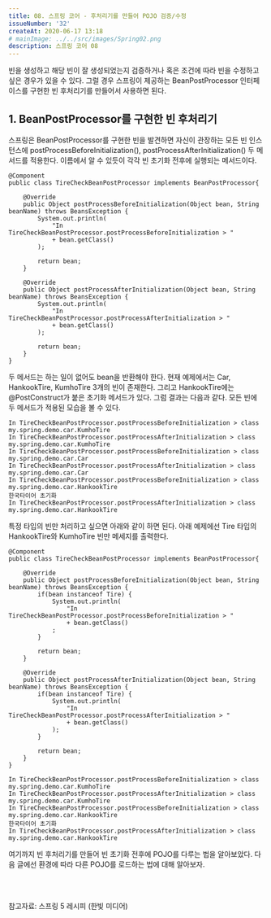 ```yaml
---
title: 08. 스프링 코어 - 후처리기를 만들어 POJO 검증/수정
issueNumber: '32'
createAt: 2020-06-17 13:18
# mainImage: ../../src/images/Spring02.png
description: 스프링 코어 08
---
```


빈을 생성하고 해당 빈이 잘 생성되었는지 검증하거나 혹은 조건에 따라 빈을 수정하고 싶은 경우가 있을 수 있다. 그럴 경우 스프링이 제공하는 BeanPostProcessor 인터페이스를 구현한 빈 후처리기를 만들어서 사용하면 된다.

## 1. BeanPostProcessor를 구현한 빈 후처리기

스프링은 BeanPostProcessor를 구현한 빈을 발견하면 자신이 관장하는 모든 빈 인스턴스에 postProcessBeforeInitialization(), postProcessAfterInitialization() 두 메서드를 적용한다. 이름에서 알 수 있듯이 각각 빈 초기화 전후에 실행되는 메서드이다.

```java{numberLines: true}
@Component
public class TireCheckBeanPostProcessor implements BeanPostProcessor{

	@Override
	public Object postProcessBeforeInitialization(Object bean, String beanName) throws BeansException {
		System.out.println(
			"In TireCheckBeanPostProcessor.postProcessBeforeInitialization > "
			+ bean.getClass()
		);

		return bean;
	}

	@Override
	public Object postProcessAfterInitialization(Object bean, String beanName) throws BeansException {
		System.out.println(
			"In TireCheckBeanPostProcessor.postProcessAfterInitialization > "
			+ bean.getClass()
		);

		return bean;
	}
}
```

두 메서드는 하는 일이 없어도 bean을 반환해야 한다. 현재 예제에서는 Car, HankookTire, KumhoTire 3개의 빈이 존재한다. 그리고 HankookTire에는 @PostConstruct가 붙은 초기화 메서드가 있다. 그럼 결과는 다음과 같다. 모든 빈에 두 메서드가 적용된 모습을 볼 수 있다.

```shell
In TireCheckBeanPostProcessor.postProcessBeforeInitialization > class my.spring.demo.car.KumhoTire
In TireCheckBeanPostProcessor.postProcessAfterInitialization > class my.spring.demo.car.KumhoTire
In TireCheckBeanPostProcessor.postProcessBeforeInitialization > class my.spring.demo.car.Car
In TireCheckBeanPostProcessor.postProcessAfterInitialization > class my.spring.demo.car.Car
In TireCheckBeanPostProcessor.postProcessBeforeInitialization > class my.spring.demo.car.HankookTire
한국타이어 초기화
In TireCheckBeanPostProcessor.postProcessAfterInitialization > class my.spring.demo.car.HankookTire
```

특정 타입의 빈만 처리하고 싶으면 아래와 같이 하면 된다. 아래 예제에선 Tire 타입의 HankookTire와 KumhoTire 빈만 메세지를 출력한다.

```java{numberLines: true}
@Component
public class TireCheckBeanPostProcessor implements BeanPostProcessor{

	@Override
	public Object postProcessBeforeInitialization(Object bean, String beanName) throws BeansException {
		if(bean instanceof Tire) {
			System.out.println(
				"In TireCheckBeanPostProcessor.postProcessBeforeInitialization > "
				+ bean.getClass()
			;
		}

		return bean;
	}

	@Override
	public Object postProcessAfterInitialization(Object bean, String beanName) throws BeansException {
		if(bean instanceof Tire) {
			System.out.println(
				"In TireCheckBeanPostProcessor.postProcessAfterInitialization > "
				+ bean.getClass()
			);
		}

		return bean;
	}
}
```

```shell
In TireCheckBeanPostProcessor.postProcessBeforeInitialization > class my.spring.demo.car.KumhoTire
In TireCheckBeanPostProcessor.postProcessAfterInitialization > class my.spring.demo.car.KumhoTire
In TireCheckBeanPostProcessor.postProcessBeforeInitialization > class my.spring.demo.car.HankookTire
한국타이어 초기화
In TireCheckBeanPostProcessor.postProcessAfterInitialization > class my.spring.demo.car.HankookTire
```

여기까지 빈 후처리기를 만들어 빈 초기화 전후에 POJO를 다루는 법을 알아보았다. 다음 글에선 환경에 따라 다른 POJO를 로드하는 법에 대해 알아보자.

<br/><br/>

참고자료: 스프링 5 레시피 (한빛 미디어)
